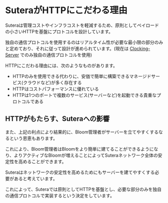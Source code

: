 # SuteraがHTTPにこだわる理由

Suteraは管理コストやインフラコストを軽減するため、原則としてペイロードの小さいHTTPを基盤にプロトコルを設計しています。

独自の通信プロトコルを使用するのはリアルタイム性が必要な最小限の部分のみと定めており、それに従って設計が進められています。(現在は [Clocking-Server](../clocking-server/clocking-server.md) でのみ独自の通信プロトコルを使用)

HTTPにこだわる理由には、次のようなものがあります。

- HTTPのみを使用できる代わりに、安価で簡単に構築できるマネージドサービス(クラウドなど)が多く存在する
- HTTPはコストパフォーマンスに優れている
- HTTPは1つのポートで複数のサービス(サーバーなど)を起動できる貴重なプロトコルである

## HTTPがもたらす、Suteraへの影響

また、上記の利点により結果的に、Bloom管理者がサーバーを立てやすくするなるという恩恵もあります。

これにより、Bloom管理者はBloomをより簡単に建てることができるようになり、よりアクティブなBloomが増えることによってSuteraネットワーク全体の安定性を高めることができます。

Suteraはネットワークの安定性を高めるためにもサーバーを建てやすくする必要があると考えています。

これによって、Suteraでは原則としてHTTPを基盤とし、必要な部分のみを独自の通信プロトコルで実装するという決定をしています。